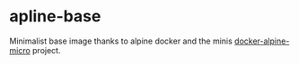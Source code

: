 # apline-base
Minimalist base image thanks to alpine docker and the minis [docker-alpine-micro](https://github.com/nimmis/docker-alpine-micro) project.
